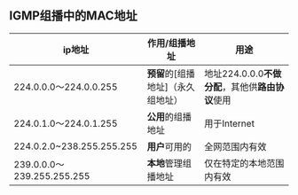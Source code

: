 ## IGMP组播中的MAC地址

| ip地址                     | 作用/组播地址                      | 用途                                              |
| -------------------------- | ---------------------------------- | ------------------------------------------------- |
| 224.0.0.0～224.0.0.255     | **预留**的[组播地址]（永久组地址） | 地址224.0.0.0**不做分配**，其他供**路由协议**使用 |
| 224.0.1.0～224.0.1.255     | **公用**的组播地址                 | 用于Internet                                      |
| 224.0.2.0~238.255.255.255  | **用户**可用的                     | 全网范围内有效                                    |
| 239.0.0.0～239.255.255.255 | **本地**管理组播地址               | 仅在特定的本地范围内有效                          |

